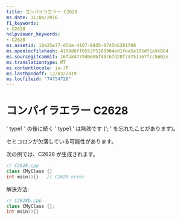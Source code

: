 ```yaml
---
title: コンパイラエラー C2628
ms.date: 11/04/2016
f1_keywords:
- C2628
helpviewer_keywords:
- C2628
ms.assetid: 19a25e77-d5be-4107-88d5-0745b6281f98
ms.openlocfilehash: 4198d6ff0552f5280904ed1fea5e185df1a9c804
ms.sourcegitcommit: 16fa847794b60bf40c67d20f74751a67fccb602e
ms.translationtype: MT
ms.contentlocale: ja-JP
ms.lasthandoff: 12/03/2019
ms.locfileid: "74754720"
---
```

# <a name="compiler-error-c2628"></a>コンパイラエラー C2628

' type1 ' の後に続く ' type1 ' は無効です ('; ' を忘れたことがあります)。

セミコロンが欠落している可能性があります。

次の例では、C2628 が生成されます。

```cpp
// C2628.cpp
class CMyClass {}
int main(){}   // C2628 error
```

解決方法:

```cpp
// C2628b.cpp
class CMyClass {};
int main(){}
```
